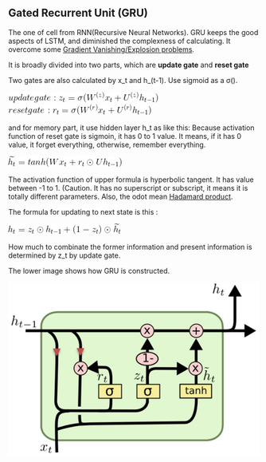 ## Gated Recurrent Unit (GRU)

The one of cell from RNN(Recursive Neural Networks).
GRU keeps the good aspects of LSTM, and diminished the complexness of calculating. 
It overcome some [Gradient Vanishing/Explosion problems](gradient_vanishing_problem.md).

It is broadly divided into two parts, which are __update gate__ and __reset gate__

Two gates are also calculated by x_t and h_(t-1). Use sigmoid as a σ().

![update_gate](./img/update_gate.gif)
![reset_gate](./img/reset_gate.gif)

and for memory part, it use hidden layer h_t as like this:
Because activation function of reset gate is sigmoin, it has 0 to 1 value. It means, if it has 0 value, it forget everything, otherwise, remember everything.

![memory_formula](./img/memory_formula.gif)

The activation function of upper formula is hyperbolic tangent. It has value between -1 to 1. (Caution. It has no superscript or subscript, it means it is totally different parameters. 
Also, the odot mean [Hadamard product](../Math/hadamard_product.md).

The formula for updating to next state is this :

![update_state](./img/update_state.gif)

How much to combinate the former information and present information is determined by z_t by update gate.

The lower image shows how GRU is constructed.

![GRU](./img/GRU.png)
